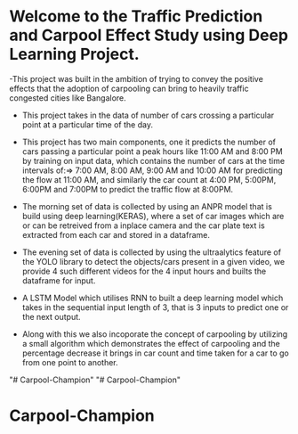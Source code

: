 # Welcome to the Traffic Prediction and Carpool Effect Study using Deep Learning Project.


-This project was built in the ambition of trying to convey the positive effects that the adoption of carpooling can bring to heavily traffic congested cities like Bangalore.

- This project takes in the data of number of cars crossing a particular point at a particular time of the day.

- This project has two main components, one it predicts the number of cars passing a particular point a peak hours like 11:00 AM and 8:00 PM by training on input data, which contains the number of cars at the time intervals of:=> 7:00 AM, 8:00 AM, 9:00 AM and 10:00 AM for predicting the flow at 11:00 AM, and similarly the car count at 4:00 PM, 5:00PM, 6:00PM and 7:00PM to predict the traffic flow at 8:00PM.

- The morning set of data is collected by using an ANPR model that is build using deep learning(KERAS), where a set of car images which are or can be retreived from a inplace camera and the car plate text is extracted from each car and stored in a dataframe.

- The evening set of data is collected by using the ultraalytics feature of the YOLO library to detect the objects/cars present in a given video, we provide 4 such different videos for the 4 input hours and builts the dataframe for input.

- A LSTM Model which utilises RNN to built a deep learning model which takes in the sequential input length of 3, that is 3 inputs to predict one or the next output.

- Along with this we also incoporate the concept of carpooling by utilizing a small algorithm which demonstrates the effect of carpooling and the percentage decrease it brings in car count and time taken for a car to go from one point to another.

"# Carpool-Champion" 
"# Carpool-Champion" 
# Carpool-Champion
